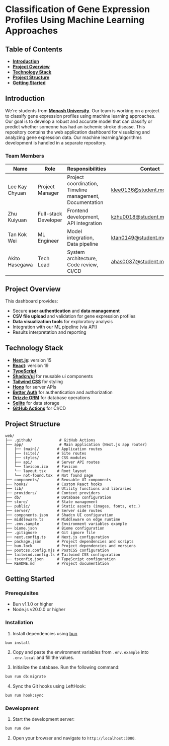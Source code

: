 # **Classification of Gene Expression Profiles Using Machine Learning Approaches**

## **Table of Contents**
- **[Introduction](#introduction)**
- **[Project Overview](#project-overview)**
- **[Technology Stack](#technology-stack)**
- **[Project Structure](#project-structure)**
- **[Getting Started](#getting-started)**

## **Introduction**

We're students from **[Monash University](https://www.monash.edu/)**. Our team is working on a project to classify gene expression profiles using machine learning approaches. Our goal is to develop a robust and accurate model that can classify or predict whether someone has had an ischemic stroke disease. This repository contains the web application dashboard for visualizing and analyzing gene expression data. Our machine learning/algorithms development is handled in a separate repository.

### **Team Members**

| Name | Role | Responsibilities | Contact |
|------|------|------------------|---------|
| Lee Kay Chyuan | Project Manager | Project coordination, Timeline management, Documentation | klee0136@student.monash.edu |
| Zhu Kuiyuan | Full-stack Developer | Frontend development, API integration | kzhu0018@student.monash.edu |
| Tan Kok Wei | ML Engineer | Model integration, Data pipeline | ktan0149@student.monash.edu |
| Akito Hasegawa | Tech Lead | System architecture, Code review, CI/CD | ahas0037@student.monash.edu |

## **Project Overview**

This dashboard provides:
- Secure **user authentication** and **data management**
- **CSV file upload** and validation for gene expression profiles
- **Data visualization tools** for exploratory analysis
- Integration with our ML pipeline (via API)
- Results interpretation and reporting

## **Technology Stack**

- **[Next.js](https://nextjs.org/)**: version 15
- **[React](https://reactjs.org/)**: version 19
- **[TypeScript](https://www.typescriptlang.org/)**
- **[Shadcn/ui](https://ui.shadcn.com/)** for reusable ui components
- **[Tailwind CSS](https://tailwindcss.com/)** for styling
- **[Hono](https://hono.dev/)** for server APIs
- **[Better Auth](https://www.better-auth.com/)** for authentication and authorization
- **[Drizzle ORM](https://orm.drizzle.team/)** for database operations
- **[Sqlite](https://www.sqlite.org/index.html)** for data storage
- **[GitHub Actions](https://docs.github.com/en/actions)** for CI/CD

## **Project Structure**
```
web/
├── .github/            # GitHub Actions
├── app/                # Main application (Next.js app router)
│   ├── (main)/        # Application routes
│   ├── (site)/        # Site routes
│   ├── styles/        # CSS modules
│   ├── api/           # Server API routes
│   └── favicon.ico    # Favicon
│   └── layout.tsx     # Root layout
│   └── not-found.tsx  # Not found page
├── components/        # Reusable UI components
├── hooks/             # Custom React hooks
├── lib/               # Utility functions and libraries
├── providers/         # Context providers
├── db/                # Database configuration
├── store/             # State management
├── public/            # Static assets (images, fonts, etc.)
├── server/            # Server side routes
├── components.json    # Shadcn UI configuration
├── middleware.ts      # Middleware on edge runtime
├── .env.sample        # Environment variables example
├── biome.json         # Biome configuration
├── .gitignore         # Git ignore file
├── next.config.ts     # Next.js configuration
├── package.json       # Project dependencies and scripts
├── bun.lock           # Project dependencies and versions
├── postcss.config.mjs # PostCSS configuration
├── tailwind.config.ts # Tailwind CSS configuration
├── tsconfig.json      # TypeScript configuration
└── README.md          # Project documentation
```

## **Getting Started**

### Prerequisites

- Bun v1.1.0 or higher
- Node.js v20.0.0 or higher

### Installation

1. Install dependencies using [bun](https://bun.sh/)
```bash
bun install
```

2. Copy and paste the environment variables from `.env.example` into `.env.local` and fill the values.

3. Initialize the database. Run the following command:
```bash
bun run db:migrate
```

4. Sync the Git hooks using LeftHook:
```bash
bun run hook:sync
```

### Development

1. Start the development server:
```bash
bun run dev
```
2. Open your browser and navigate to `http://localhost:3000`.
